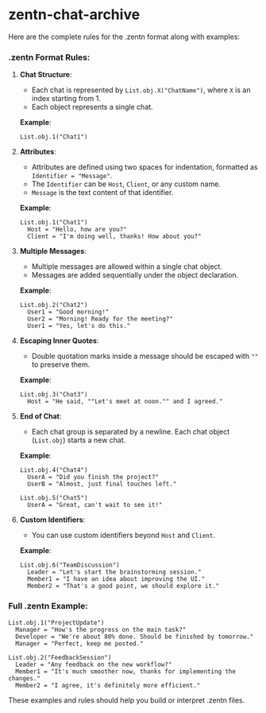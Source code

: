 # zentn-chat-archive


Here are the complete rules for the .zentn format along with examples:

### .zentn Format Rules:
1. **Chat Structure**:
   - Each chat is represented by `List.obj.X("ChatName")`, where `X` is an index starting from 1.
   - Each object represents a single chat.

   **Example**:
   ```
   List.obj.1("Chat1")
   ```

2. **Attributes**:
   - Attributes are defined using two spaces for indentation, formatted as `Identifier = "Message"`.
   - The `Identifier` can be `Host`, `Client`, or any custom name. 
   - `Message` is the text content of that identifier.

   **Example**:
   ```
   List.obj.1("Chat1")
     Host = "Hello, how are you?"
     Client = "I'm doing well, thanks! How about you?"
   ```

3. **Multiple Messages**:
   - Multiple messages are allowed within a single chat object.
   - Messages are added sequentially under the object declaration.

   **Example**:
   ```
   List.obj.2("Chat2")
     User1 = "Good morning!"
     User2 = "Morning! Ready for the meeting?"
     User1 = "Yes, let's do this."
   ```

4. **Escaping Inner Quotes**:
   - Double quotation marks inside a message should be escaped with `""` to preserve them.

   **Example**:
   ```
   List.obj.3("Chat3")
     Host = "He said, ""Let's meet at noon."" and I agreed."
   ```

5. **End of Chat**:
   - Each chat group is separated by a newline. Each chat object (`List.obj`) starts a new chat.

   **Example**:
   ```
   List.obj.4("Chat4")
     UserA = "Did you finish the project?"
     UserB = "Almost, just final touches left."

   List.obj.5("Chat5")
     UserA = "Great, can't wait to see it!"
   ```

6. **Custom Identifiers**:
   - You can use custom identifiers beyond `Host` and `Client`.

   **Example**:
   ```
   List.obj.6("TeamDiscussion")
     Leader = "Let's start the brainstorming session."
     Member1 = "I have an idea about improving the UI."
     Member2 = "That's a good point, we should explore it."
   ```

### Full .zentn Example:
```
List.obj.1("ProjectUpdate")
  Manager = "How's the progress on the main task?"
  Developer = "We're about 80% done. Should be finished by tomorrow."
  Manager = "Perfect, keep me posted."

List.obj.2("FeedbackSession")
  Leader = "Any feedback on the new workflow?"
  Member1 = "It's much smoother now, thanks for implementing the changes."
  Member2 = "I agree, it's definitely more efficient."
```

These examples and rules should help you build or interpret .zentn files.
